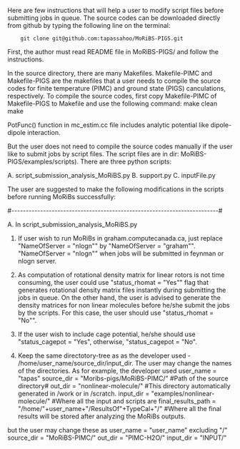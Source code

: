 Here are few instructions that will help a user to modify script files before submitting jobs in queue. The source codes can be downloaded directly from github by typing the following line on the terminal:

        git clone git@github.com:tapassahoo/MoRiBS-PIGS.git

First, the author must read README file in MoRiBS-PIGS/ and follow the instructions.

In the source directory, there are many Makefiles. Makefile-PIMC and Makefile-PIGS are the makefiles that a user needs to compile the source codes for finite temperature (PIMC) and ground state (PIGS) canculations, respectively. To compile the source codes, first copy Makefile-PIMC of Makefile-PIGS to Makefile and use the following command:
                               make clean
                               make

PotFunc() function in mc_estim.cc file includes analytic potential like dipole-dipole interaction.

But the user does not need to compile the source codes manually if the user like to submit jobs by script files. The script files are in dir: MoRiBS-PIGS/examples/scripts). There are three python scripts:

A. script_submission_analysis_MoRiBS.py
B. support.py
C. inputFile.py

The user are suggested to make the following modifications in the scripts before running MoRiBs successfully:

#------------------------------------------------------------------------#

A. In script_submission_analysis_MoRiBS.py

1. If user wish to run MoRiBs in graham.computecanada.ca, just replace "NameOfServer = "nlogn"" by "NameOfServer = "graham"". "NameOfServer = "nlogn"" when jobs will be submitted in feynman or nlogn server.

2. As computation of rotational density matrix for linear rotors is not time consuming, the user could use "status_rhomat = "Yes"" flag that generates rotational density matrix files instantly during submitting the jobs in queue. On the other hand, the user is advised to generate the density matrices for non linear molecules before he/she submit the jobs by the scripts. For this case, the user should use "status_rhomat = "No"".

3. If the user wish to include cage potential, he/she should use "status_cagepot = "Yes", otherwise, "status_cagepot = "No".

4. Keep the same directotory-tree as as the developer used - /home/user_name/source_dir/input_dir. The user may change the names of the directories. As for example, the developer used
        user_name           = "tapas"
        source_dir          = "Moribs-pigs/MoRiBS-PIMC/"                    #Path of the source directory#
        out_dir             = "nonlinear-molecule/"                         #This directory automatically generated in /work or in /scratch.
        input_dir           = "examples/nonlinear-molecule/"                #Where all the input and scripts are
        final_results_path  = "/home/"+user_name+"/ResultsOf"+TypeCal+"/"   #Where all the final results will be stored after analyzing the MoRiBs outputs.

but the user may change these as
        user_name           = "user_name" excluding "/"
        source_dir          = "MoRiBS-PIMC/"
        out_dir             = "PIMC-H2O/"
        input_dir           = "INPUT/"
